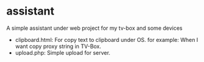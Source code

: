 # assistant
A simple assistant under web project for my tv-box and some devices

* clipboard.html: For copy text to clipboard under OS. for example: When I want copy proxy string in TV-Box.
* upload.php: Simple upload for server.
